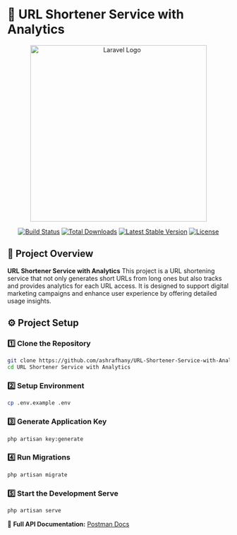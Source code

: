 # 📰 URL Shortener Service with Analytics
<p align="center"><a href="https://laravel.com" target="_blank"><img src="https://raw.githubusercontent.com/laravel/art/master/logo-lockup/5%20SVG/2%20CMYK/1%20Full%20Color/laravel-logolockup-cmyk-red.svg" width="400" alt="Laravel Logo"></a></p>

<p align="center">
<a href="https://github.com/laravel/framework/actions"><img src="https://github.com/laravel/framework/workflows/tests/badge.svg" alt="Build Status"></a>
<a href="https://packagist.org/packages/laravel/framework"><img src="https://img.shields.io/packagist/dt/laravel/framework" alt="Total Downloads"></a>
<a href="https://packagist.org/packages/laravel/framework"><img src="https://img.shields.io/packagist/v/laravel/framework" alt="Latest Stable Version"></a>
<a href="https://packagist.org/packages/laravel/framework"><img src="https://img.shields.io/packagist/l/laravel/framework" alt="License"></a>
</p>

## 🚀 Project Overview
**URL Shortener Service with Analytics** This project is a URL shortening service that not only generates short URLs from long ones but also tracks and provides analytics for each URL access. It is designed to support digital marketing campaigns and enhance user experience by offering detailed usage insights.

## ⚙️ Project Setup

### 1️⃣ Clone the Repository
```sh
git clone https://github.com/ashrafhany/URL-Shortener-Service-with-Analytics.git
cd URL Shortener Service with Analytics
```
### 2️⃣ Setup Environment
```sh
cp .env.example .env
```
### 3️⃣ Generate Application Key
```sh
php artisan key:generate
```
### 4️⃣ Run Migrations
```sh
php artisan migrate
```
### 5️⃣ Start the Development Serve
```sh
php artisan serve
```
📌 **Full API Documentation:** [Postman Docs](https://documenter.getpostman.com/view/15260721/2sAYdoFncc#d8149620-9c11-49e8-a026-c3c17af1550a)
